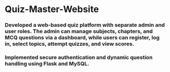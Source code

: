 # Quiz-Master-Website

### Developed a web-based quiz platform with separate admin and user roles. The admin can manage subjects, chapters, and MCQ questions via a dashboard, while users can register, log in, select topics, attempt quizzes, and view scores.
### Implemented secure authentication and dynamic question handling using Flask and MySQL.

